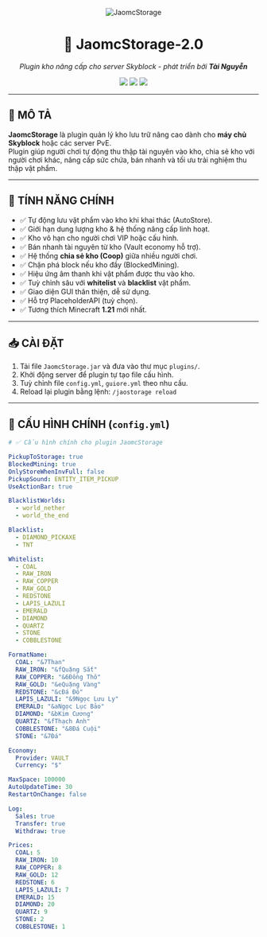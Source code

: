 <p align="center">
  <img src="https://img.shields.io/badge/JaomcStorage-2.0-green?style=for-the-badge&logo=storage" alt="JaomcStorage">
</p>

<h1 align="center">💎 JaomcStorage-2.0</h1>
<p align="center"><i>Plugin kho nâng cấp cho server Skyblock - phát triển bởi <b>Tài Nguyễn</b></i></p>

<p align="center">
  <img src="https://img.shields.io/badge/Minecraft-1.21+-blue?style=flat-square" />
  <img src="https://img.shields.io/badge/Plugin--Type-Skyblock--Storage-orange?style=flat-square" />
  <img src="https://img.shields.io/badge/Author-Tài%20Nguyễn-lightgrey?style=flat-square" />
</p>

---

## 🧰 MÔ TẢ

**JaomcStorage** là plugin quản lý kho lưu trữ nâng cao dành cho **máy chủ Skyblock** hoặc các server PvE.  
Plugin giúp người chơi tự động thu thập tài nguyên vào kho, chia sẻ kho với người chơi khác, nâng cấp sức chứa, bán nhanh và tối ưu trải nghiệm thu thập vật phẩm.

---

## 🔑 TÍNH NĂNG CHÍNH

- ✅ Tự động lưu vật phẩm vào kho khi khai thác (AutoStore).
- ✅ Giới hạn dung lượng kho & hệ thống nâng cấp linh hoạt.
- ✅ Kho vô hạn cho người chơi VIP hoặc cấu hình.
- ✅ Bán nhanh tài nguyên từ kho (Vault economy hỗ trợ).
- ✅ Hệ thống **chia sẻ kho (Coop)** giữa nhiều người chơi.
- ✅ Chặn phá block nếu kho đầy (BlockedMining).
- ✅ Hiệu ứng âm thanh khi vật phẩm được thu vào kho.
- ✅ Tuỳ chỉnh sâu với **whitelist** và **blacklist** vật phẩm.
- ✅ Giao diện GUI thân thiện, dễ sử dụng.
- ✅ Hỗ trợ PlaceholderAPI (tuỳ chọn).
- ✅ Tương thích Minecraft **1.21** mới nhất.

---

## 📥 CÀI ĐẶT

1. Tải file `JaomcStorage.jar` và đưa vào thư mục `plugins/`.
2. Khởi động server để plugin tự tạo file cấu hình.
3. Tuỳ chỉnh file `config.yml`, `guiore.yml` theo nhu cầu.
4. Reload lại plugin bằng lệnh: `/jaostorage reload`

---

## 📁 CẤU HÌNH CHÍNH (`config.yml`)

```yaml
# ✅ Cấu hình chính cho plugin JaomcStorage

PickupToStorage: true
BlockedMining: true
OnlyStoreWhenInvFull: false
PickupSound: ENTITY_ITEM_PICKUP
UseActionBar: true

BlacklistWorlds:
  - world_nether
  - world_the_end

Blacklist:
  - DIAMOND_PICKAXE
  - TNT

Whitelist:
  - COAL
  - RAW_IRON
  - RAW_COPPER
  - RAW_GOLD
  - REDSTONE
  - LAPIS_LAZULI
  - EMERALD
  - DIAMOND
  - QUARTZ
  - STONE
  - COBBLESTONE

FormatName:
  COAL: "&7Than"
  RAW_IRON: "&fQuặng Sắt"
  RAW_COPPER: "&6Đồng Thô"
  RAW_GOLD: "&eQuặng Vàng"
  REDSTONE: "&cĐá Đỏ"
  LAPIS_LAZULI: "&9Ngọc Lưu Ly"
  EMERALD: "&aNgọc Lục Bảo"
  DIAMOND: "&bKim Cương"
  QUARTZ: "&fThạch Anh"
  COBBLESTONE: "&8Đá Cuội"
  STONE: "&7Đá"

Economy:
  Provider: VAULT
  Currency: "$"

MaxSpace: 100000
AutoUpdateTime: 30
RestartOnChange: false

Log:
  Sales: true
  Transfer: true
  Withdraw: true

Prices:
  COAL: 5
  RAW_IRON: 10
  RAW_COPPER: 8
  RAW_GOLD: 12
  REDSTONE: 6
  LAPIS_LAZULI: 7
  EMERALD: 15
  DIAMOND: 20
  QUARTZ: 9
  STONE: 2
  COBBLESTONE: 1
